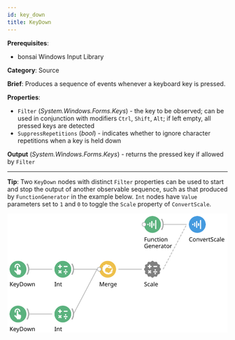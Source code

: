 ```yaml
---
id: key_down
title: KeyDown
---
```


**Prerequisites**:
-   bonsai Windows Input Library

**Category**: Source

**Brief**: Produces a sequence of events whenever a keyboard key is pressed. 

**Properties**:
-   `Filter` (*System.Windows.Forms.Keys*) - the key to be observed; can be used in conjunction with modifiers `Ctrl`, `Shift`, `Alt`; if left empty, all pressed keys are detected 
-   `SuppressRepetitions` (*bool*) - indicates whether to ignore character repetitions when a key is held down

**Output** (*System.Windows.Forms.Keys*) - returns the pressed key if allowed by `Filter`

---

**Tip**: Two `KeyDown` nodes with distinct `Filter` properties can be used to start and stop the output of another observable sequence, such as that produced by `FunctionGenerator` in the example below. `Int` nodes have `Value` parameters set to `1` and `0` to toggle the `Scale` property of `ConvertScale`. 
 
![Key press example](images/key_down_workflow_example.svg)